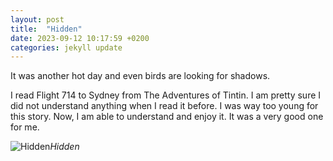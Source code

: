 ```yaml
---
layout: post
title:  "Hidden"
date: 2023-09-12 10:17:59 +0200
categories: jekyll update
---
```


It was another hot day and even birds are looking for shadows.  

I read Flight 714 to Sydney from The Adventures of Tintin. I am pretty sure I did not understand anything when I read it before. I was way too young for this story. Now, I am able to understand and enjoy it. It was a very good one for me.  




![Hidden](https://lh3.googleusercontent.com/pw/AIL4fc985VQAXgODtqzPWRmwja848zShTJvN3XxtBdgz8vitRGRdtUMMub8m48Vp1tAlACsfzLX58tqEHzkbiwK4I9W93wvzCci1PEJX8Mgj33HB496Tz-g=w2400)*Hidden*&nbsp;



[jekyll-docs]: https://jekyllrb.com/docs/home
[jekyll-gh]:   https://github.com/jekyll/jekyll
[jekyll-talk]: https://talk.jekyllrb.com/
